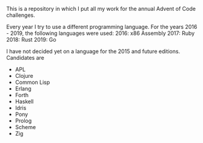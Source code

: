 
This is a repository in which I put all my work for the annual Advent of Code challenges.

Every year I try to use a different programming language.
For the years 2016 - 2019, the following languages were used:
2016: x86 Assembly
2017: Ruby
2018: Rust
2019: Go

I have not decided yet on a language for the 2015 and future editions. Candidates are
- APL
- Clojure
- Common Lisp
- Erlang
- Forth
- Haskell
- Idris
- Pony
- Prolog
- Scheme
- Zig
